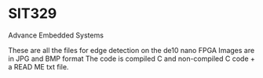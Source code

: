 # SIT329
Advance Embedded Systems

These are all the files for edge detection on the de10 nano FPGA
Images are in JPG and BMP format
The code is compiled C and non-compiled C code + a READ ME txt file.
